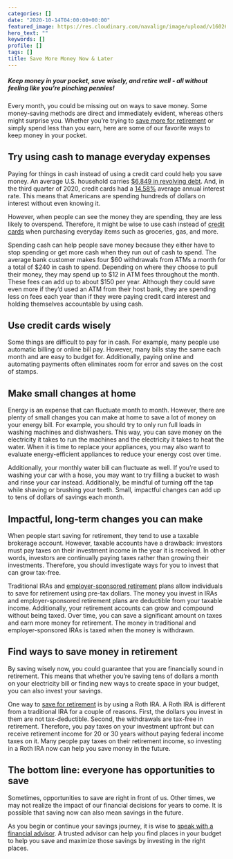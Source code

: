 ```yaml
---
categories: []
date: "2020-10-14T04:00:00+00:00"
featured_image: https://res.cloudinary.com/navalign/image/upload/v1602676638/danist-8Gg2Ne_uTcM-unsplash_bfnmmm.jpg
hero_text: ""
keywords: []
profile: []
tags: []
title: Save More Money Now & Later
---
```

##### Keep money in your pocket, save wisely, and retire well - all without feeling like you’re pinching pennies!

Every month, you could be missing out on ways to save money. Some money-saving methods are direct and immediately evident, whereas others might surprise you. Whether you’re trying to [save more for retirement](https://navalign.com/updates/how-to-retire-before-60/) or simply spend less than you earn, here are some of our favorite ways to keep money in your pocket.

## Try using cash to manage everyday expenses

Paying for things in cash instead of using a credit card could help you save money. An average U.S. household carries [$6,849 in revolving debt](https://www.census.gov/topics/families/families-and-households.html). And, in the third quarter of 2020, credit cards had a [14.58%](https://www.federalreserve.gov/releases/g19/HIST/cc_hist_tc_levels.html) average annual interest rate. This means that Americans are spending hundreds of dollars on interest without even knowing it. 

However, when people can see the money they are spending, they are less likely to overspend. Therefore, it might be wise to use cash instead of [credit cards](https://navalign.com/updates/can-i-pay-off-one-credit-card-with-another/) when purchasing everyday items such as groceries, gas, and more.

Spending cash can help people save money because they either have to stop spending or get more cash when they run out of cash to spend. The average bank customer makes four $60 withdrawals from ATMs a month for a total of $240 in cash to spend. Depending on where they choose to pull their money, they may spend up to $12 in ATM fees throughout the month. These fees can add up to about $150 per year. Although they could save even more if they’d used an ATM from their host bank, they are spending less on fees each year than if they were paying credit card interest and holding themselves accountable by using cash.

## Use credit cards wisely

Some things are difficult to pay for in cash. For example, many people use automatic billing or online bill pay. However, many bills stay the same each month and are easy to budget for. Additionally, paying online and automating payments often eliminates room for error and saves on the cost of stamps.

## Make small changes at home

Energy is an expense that can fluctuate month to month. However, there are plenty of small changes you can make at home to save a lot of money on your energy bill. For example, you should try to only run full loads in washing machines and dishwashers. This way, you can save money on the electricity it takes to run the machines and the electricity it takes to heat the water. When it is time to replace your appliances, you may also want to evaluate energy-efficient appliances to reduce your energy cost over time.

Additionally, your monthly water bill can fluctuate as well. If you’re used to washing your car with a hose, you may want to try filling a bucket to wash and rinse your car instead. Additionally, be mindful of turning off the tap while shaving or brushing your teeth. Small, impactful changes can add up to tens of dollars of savings each month.

## Impactful, long-term changes you can make

When people start saving for retirement, they tend to use a taxable brokerage account. However, taxable accounts have a drawback: investors must pay taxes on their investment income in the year it is received. In other words, investors are continually paying taxes rather than growing their investments. Therefore, you should investigate ways for you to invest that can grow tax-free.

Traditional IRAs and [employer-sponsored retirement](https://navalign.com/updates/choosing-a-beneficiary-for-your-ira-or-401-k/) plans allow individuals to save for retirement using pre-tax dollars. The money you invest in IRAs and employer-sponsored retirement plans are deductible from your taxable income. Additionally, your retirement accounts can grow and compound without being taxed. Over time, you can save a significant amount on taxes and earn more money for retirement. The money in traditional and employer-sponsored IRAs is taxed when the money is withdrawn.

## Find ways to save money in retirement

By saving wisely now, you could guarantee that you are financially sound in retirement. This means that whether you’re saving tens of dollars a month on your electricity bill or finding new ways to create space in your budget, you can also invest your savings.

One way to [save for retirement](https://navalign.com/updates/what-expenses-should-i-expect-to-change-in-retirement/) is by using a Roth IRA. A Roth IRA is different from a traditional IRA for a couple of reasons. First, the dollars you invest in them are not tax-deductible. Second, the withdrawals are tax-free in retirement. Therefore, you pay taxes on your investment upfront but can receive retirement income for 20 or 30 years without paying federal income taxes on it. Many people pay taxes on their retirement income, so investing in a Roth IRA now can help you save money in the future.

## The bottom line: everyone has opportunities to save

Sometimes, opportunities to save are right in front of us. Other times, we may not realize the impact of our financial decisions for years to come. It is possible that saving now can also mean savings in the future.

As you begin or continue your savings journey, it is wise to [speak with a financial advisor](https://navalign.com/what-we-do/fiduciary-financial-planning/). A trusted advisor can help you find places in your budget to help you save and maximize those savings by investing in the right places.